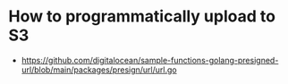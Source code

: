 # How to programmatically upload to S3

- https://github.com/digitalocean/sample-functions-golang-presigned-url/blob/main/packages/presign/url/url.go